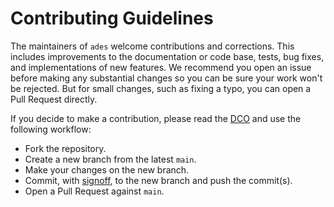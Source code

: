 # Contributing Guidelines

The maintainers of `ades` welcome contributions and corrections. This includes improvements to the
documentation or code base, tests, bug fixes, and implementations of new features. We recommend you
open an issue before making any substantial changes so you can be sure your work won't be rejected.
But for small changes, such as fixing a typo, you can open a Pull Request directly.

If you decide to make a contribution, please read the [DCO] and use the following workflow:

- Fork the repository.
- Create a new branch from the latest `main`.
- Make your changes on the new branch.
- Commit, with [signoff], to the new branch and push the commit(s).
- Open a Pull Request against `main`.

[dco]: ./DCO.txt
[signoff]: https://git-scm.com/docs/git-commit#Documentation/git-commit.txt---signoff
